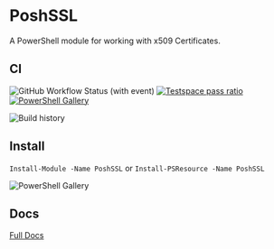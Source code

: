 # PoshSSL

A PowerShell module for working with x509 Certificates.

## CI

![GitHub Workflow Status (with event)](https://img.shields.io/github/actions/workflow/status/cdhunt/PoshSSL/powershell.yml?style=flat&logo=github)
[![Testspace pass ratio](https://img.shields.io/testspace/pass-ratio/cdhunt/cdhunt%3APoshSSL/main)](https://cdhunt.testspace.com/projects/68108/spaces)
[![PowerShell Gallery](https://img.shields.io/powershellgallery/v/PoshSSL.svg?color=%235391FE&label=PowerShellGallery&logo=powershell&style=flat)](https://www.powershellgallery.com/packages/PoshSSL)

![Build history](https://buildstats.info/github/chart/cdhunt/PoshSSL?branch=main)

## Install

`Install-Module -Name PoshSSL` or `Install-PSResource -Name PoshSSL`

![PowerShell Gallery](https://img.shields.io/powershellgallery/dt/PoshSSL?color=%235391FE&style=flat)

## Docs

[Full Docs](docs)
